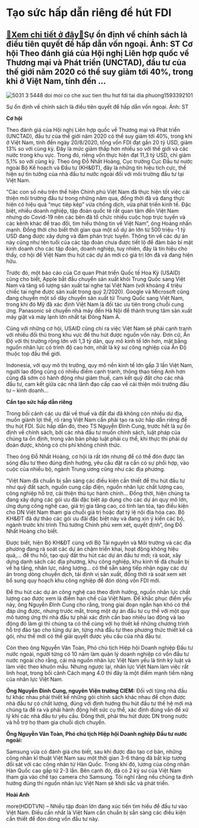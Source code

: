 Tạo sức hấp dẫn riêng để hút FDI
================================

[:gift:Xem chi tiết ở đây:gift:](https://hddtvn.com/tao-suc-hap-dan-rieng-de-hut-fdi/)Sự ổn định về chính sách là điều tiên quyết để hấp dẫn vốn ngoại. Ảnh: ST Cơ hội Theo đánh giá của Hội nghị Liên hợp quốc về Thương mại và Phát triển (UNCTAD), đầu tư của thế giới năm 2020 có thể suy giảm tới 40%, trong khi ở Việt Nam, tính đến …
------------------------------------------------------------------------------------------------------------------------------------------------------------------------------------------------------------------------------------------------------





![5031 3 5448 doi moi co che xuc tien thu hut fdi tai dia phuong1593392101](https://haiquanonline.com.vn/stores/news_dataimages/hoannm/092020/16/15/in_article/5031_3-5448_doi-moi-co-che-xuc-tien-thu-hut-fdi-tai-dia-phuong1593392101.jpg?rt=20200917133607 "Sự ổn định về chính sách là điều tiên quyết để hấp dẫn vốn ngoại. 	Ảnh: ST")


Sự ổn định về chính sách là điều tiên quyết để hấp dẫn vốn ngoại. Ảnh: ST



**Cơ hội**


Theo đánh giá của Hội nghị Liên hợp quốc về Thương mại và Phát triển (UNCTAD), đầu tư của thế giới năm 2020 có thể suy giảm tới 40%, trong khi ở Việt Nam, tính đến ngày 20/8/2020, tổng vốn FDI đạt gần 20 tỷ USD, giảm 13% so với cùng kỳ. Đây là mức giảm thấp hơn nhiều so với thế giới và các nước trong khu vực. Trong đó, riêng vốn thực hiện đạt 11,3 tỷ USD, chỉ giảm 5,1% so với cùng kỳ. Theo ông Đỗ Nhất Hoàng, Cục trưởng Cục Đầu tư nước ngoài Bộ Kế hoạch và Đầu tư (KH&ĐT), đây là những tín hiệu tích cực, thể hiện sự tin tưởng của nhà đầu tư nước ngoài đối với môi trường đầu tư tại Việt Nam.


“Các con số nêu trên thể hiện Chính phủ Việt Nam đã thực hiện tốt việc cải thiện môi trường đầu tư trong những năm qua, đồng thời đã và đang thực hiện có hiệu quả “mục tiêp kép” vừa chống dịch, vừa phát triển kinh tế. Đặc biệt, nhiều doanh nghiệp, tập đoàn quốc tế rất quan tâm đến Việt Nam nhưng do Covid-19 nên các bên đã tổ chức nhiều cuộc họp trực tuyến và các kênh khác để trao đổi, tìm hiểu thông tin về Việt Nam”, ông Hoàng nhấn mạnh. Đồng thời cho biết thời gian qua một số dự án lớn từ 500 triệu -1 tỷ USD đang được xây dựng và đàm phán trực tuyến. Thông tin về các dự án này cũng như tên tuổi của các tập đoàn chưa được tiết lộ để đảm bảo bí mật kinh doanh cho các tập đoàn, doanh nghiệp, tuy nhiên, đây là tín hiệu cho thấy, cơ hội để Việt Nam thu hút các dự án mới có giá trị lớn đã và đang hiện hữu.


Trước đó, một báo cáo của Cơ quan Phát triển Quốc tế Hoa Kỳ (USAID) cũng cho biết, Apple bắt đầu chuyển sản xuất khỏi Trung Quốc sang Việt Nam và tăng số lượng sản xuất tai nghe tại Việt Nam (với khoảng 4 triệu chiếc tai nghe được sản xuất trong quý 2/2020). Google và Microsoft cũng đang chuyển một số dây chuyền sản xuất từ Trung Quốc sang Việt Nam, trong khi đó Mỹ đã xác định Việt Nam là đối tác ưu tiên trong chuỗi cung ứng. Panasonic sẽ chuyển nhà máy đến Hà Nội để thành trung tâm sản xuất máy giặt và máy lạnh lớn nhất tại Đông Nam Á.


Cùng với những cơ hội, USAID cũng chỉ ra việc Việt Nam sẽ phải cạnh tranh với nhiều đối thủ trong khu vực để thu hút được nguồn vốn này. Đơn cử, Ấn Độ với thị trường rộng lớn với 1,3 tỷ dân, quy mô kinh tế lớn hơn, mặt bằng nguồn nhân lực có trình độ cao hơn, nhất là kỹ sư công nghiệp của Ấn Độ thuộc top đầu thế giới.


Indonesia, với quy mô thị trường, quy mô nền kinh tế lớn gấp 3 lần Việt Nam, người lao động cũng có nhiều điểm cạnh tranh, thông thạo tiếng Anh hơn cũng đã sớm có hành động như giảm thuế, cam kết quỹ đất cho các nhà đầu tư, cam kết giữa các nhà lãnh đạo cấp cao về cải thiện môi trường đầu tư – kinh doanh…


**Cần tạo sức hấp dẫn riêng**


Trong bối cảnh các ưu đãi về thuế và đất đai đã không còn nhiều dư địa, muốn giành lợi thế, rõ ràng Việt Nam cần phải tạo ra sức hấp dẫn riêng để thu hút FDI. Sức hấp dẫn đó, theo TS Nguyễn Đình Cung, trước hết là sự ổn định về chính sách, bởi các nhà đầu tư muốn chính sách, luật pháp của chúng ta ổn định, trong văn bản pháp luật phải cụ thể, khi thực thi phải dự đoán được, không có chi phí không chính thức.


Theo ông Đỗ Nhất Hoàng, cơ hội là rất lớn nhưng để có thể đón được làn sóng đầu tư theo đúng định hướng, yêu cầu đặt ra cần có sự phối hợp, vào cuộc của nhiều bộ, ngành Trung ương cũng như các địa phương.


“Việt Nam đã chuẩn bị sẵn sáng các điều kiện cần thiết để thu hút đầu tư như quỹ đất sạch, nguồn cung cấp điện, nguồn nhân lực chất lượng cao, công nghiệp hỗ trợ, cải thiện thủ tục hành chính… Đồng thời, hiện chúng ta đang xây dựng các gói ưu đãi đặc biệt áp dụng cho các dự án quy mô lớn, ứng dụng công nghệ cao, giá trị gia tăng cao, có tính lan tỏa, tạo điều kiện cho DN Việt Nam tham gia chuỗi giá trị hoặc đạt tỷ lệ nội địa hóa cao. Bộ KH&ĐT đã dự thảo các gói ưu đãi đặc biệt này và đang xin ý kiến các bộ, ngành trước khi trình Thủ tướng Chính phủ xem xét, quyết định”, ông Đỗ Nhất Hoàng cho biết.


Được biết, hiện Bộ KH&ĐT cùng với Bộ Tài nguyên và Môi trường và các địa phương đang rà soát các dự án chậm triển khai, hoạt động không hiệu quả,… để thu hồi, tạo quỹ đất thu hút các dự án đầu tư mới; rà soát, xây dựng danh sách các địa phương, khu công nghiệp, khu kinh tế đã chuẩn bị về hạ tầng, nhân lực, năng lượng… có thể sẵn sàng tiếp nhận ngay các dự án trong dòng chuyển dịch, tái định vị sản xuất, đồng thời rà soát xem xét bổ sung quy hoạch khu công nghiệp để đón dòng vốn FDI mới.


Để thu hút các dự án công nghệ cao theo định hướng, nguồn nhân lực chất lượng cao được xem là điểm hạn chế của Việt Nam. Để khắc phục điểm yếu này, ông Nguyễn Đình Cung cho rằng, trong giai đoạn ngắn hạn khó có thể đáp ứng được, nhưng trước mắt, trong một dự án đầu tư cụ thể với một quy mô tương ứng thì nhà đầu tư phải xác định cần bao nhiêu lao động và lao động đó làm gì thì chúng ta có thể cùng với họ thiết kế những chương trình hỗ trợ đào tạo cho từng dự án, từng nhà đầu tư theo phương thức thiết kế cả gói, như thế mới có thể giải quyết được yêu cầu của nhà đầu tư.


Còn theo ông Nguyễn Văn Toàn, Phó chủ tịch Hiệp hội Doanh nghiệp Đầu tư nước ngoài, người từng có 10 năm làm quản lý doanh nghiệp có vốn đầu tư nước ngoài cho rằng, cái mà nguồn nhân lực Việt Nam yếu là tính kỷ luật và làm việc theo khuôn mẫu. Nhưng ngược lại, nhân lực Việt Nam làm việc rất linh hoạt, trong bối cảnh Cách mạng 4.0 thì đây là một điểm mạnh tiềm năng của nhân lực Việt Nam.





**Ông Nguyễn Đình Cung, nguyên Viện trưởng CIEM:** 
Đối với từng nhà đầu tư khác nhau phải thiết kế những gói chính sách khác nhau để chọn được nhà đầu tư có chất lượng, đúng với định hướng thu hút đầu tư thế hệ mới mà chúng ta đề ra và phải hành động hết sức cụ thể, xác định đúng vấn đề xử lý khi các nhà đầu tư yêu cầu. Đồng thời, phải thu hút được DN trong nước và hỗ trợ họ tham gia chuỗi dịch chuyển.


**Ông Nguyễn Văn Toàn, Phó chủ tịch Hiệp hội Doanh nghiệp Đầu tư nước ngoài:**


Samsung vừa có đánh giá cho biết, sau khi được đào tạo cơ bản, những công nhân kĩ thuật Việt Nam sau một thời gian 3-6 tháng đã bắt kịp tương đối sát với các công nhân từ Hàn Quốc. Trong khi đó, lương của công nhân Hàn Quốc cao gấp từ 2-3 lần. Bên cạnh đó, đã có 2 kỹ sư của Việt Nam tham gia vào chế tạo camera cho Samsung. Tôi nghĩ rằng nếu chúng ta định hướng đúng thì nguồn nhân lực Việt Nam sẽ khởi sắc và phát triển.







**Hoài Anh**



more(HDDTVN) – Nhiều tập đoàn lớn đang xúc tiến tìm hiều để đầu tư vào Việt Nam. Điều cần nhất là Việt Nam cần chuẩn bị sẵn sàng các điều kiện cần thiết để đón dòng vốn đầu tư này.

